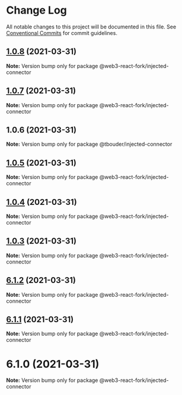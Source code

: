 # Change Log

All notable changes to this project will be documented in this file.
See [Conventional Commits](https://conventionalcommits.org) for commit guidelines.

## [1.0.8](https://github.com/TBouder/web3-react-fork/compare/@web3-react-fork/injected-connector@1.0.7...@web3-react-fork/injected-connector@1.0.8) (2021-03-31)

**Note:** Version bump only for package @web3-react-fork/injected-connector





## [1.0.7](https://github.com/TBouder/web3-react-fork/compare/@web3-react-fork/injected-connector@1.0.5...@web3-react-fork/injected-connector@1.0.7) (2021-03-31)

**Note:** Version bump only for package @web3-react-fork/injected-connector





## 1.0.6 (2021-03-31)

**Note:** Version bump only for package @tbouder/injected-connector





## [1.0.5](https://github.com/TBouder/web3-react-fork/compare/@web3-react-fork/injected-connector@1.0.4...@web3-react-fork/injected-connector@1.0.5) (2021-03-31)

**Note:** Version bump only for package @web3-react-fork/injected-connector





## [1.0.4](https://github.com/TBouder/web3-react-fork/compare/@web3-react-fork/injected-connector@1.0.3...@web3-react-fork/injected-connector@1.0.4) (2021-03-31)

**Note:** Version bump only for package @web3-react-fork/injected-connector





## [1.0.3](https://github.com/TBouder/web3-react-fork/compare/@web3-react-fork/injected-connector@6.1.2...@web3-react-fork/injected-connector@1.0.3) (2021-03-31)

**Note:** Version bump only for package @web3-react-fork/injected-connector





## [6.1.2](https://github.com/TBouder/web3-react-fork/compare/@web3-react-fork/injected-connector@6.1.1...@web3-react-fork/injected-connector@6.1.2) (2021-03-31)

**Note:** Version bump only for package @web3-react-fork/injected-connector





## [6.1.1](https://github.com/TBouder/web3-react-fork/compare/@web3-react-fork/injected-connector@6.1.0...@web3-react-fork/injected-connector@6.1.1) (2021-03-31)

**Note:** Version bump only for package @web3-react-fork/injected-connector





# 6.1.0 (2021-03-31)

**Note:** Version bump only for package @web3-react-fork/injected-connector
